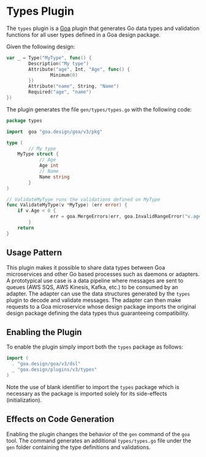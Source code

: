 # Types Plugin

The `types` plugin is a [Goa](https://github.com/goadesign/goa/tree/v3) plugin
that generates Go data types and validation functions for all user types defined
in a Goa design package.

Given the following design:

```go
var _ = Type("MyType", func() {
        Description("My type")
        Attribute("age", Int, "Age", func() {
                Minimum(0)
        })
        Attribute("name", String, "Name")
        Required("age", "name")
})
```

The plugin generates the file `gen/types/types.go` with the  following code:

```go
package types

import 	goa "goa.design/goa/v3/pkg"

type (
        // My type
	MyType struct {
        	// Age
        	Age int
        	// Name
        	Name string
        }
)

// ValidateMyType runs the validations defined on MyType
func ValidateMyType(v *MyType) (err error) {
	if v.Age < 0 {
                err = goa.MergeErrors(err, goa.InvalidRangeError("v.age", v.Age, 0, true))
        }
	return
}
```

## Usage Pattern

This plugin makes it possible to share data types between Goa microservices and
other Go based processes such as daemons or adapters. A prototypical use case is
a data pipeline where messages are sent to queues (AWS SQS, AWS Kinesis, Kafka,
etc.) to be consumed by an adapter. The adapter can use the data structures
generated by the `types` plugin to decode and validate messages. The adapter can
then make requests to a Goa microservice whose design package imports the
original design package defining the data types thus guaranteeing compatibility.

## Enabling the Plugin

To enable the plugin simply import both the `types` package as follows:

```go
import (
  . "goa.design/goa/v3/dsl"
  _ "goa.design/plugins/v3/types"
)
```

Note the use of blank identifier to import the `types` package which is
necessary as the package is imported solely for its side-effects
(initialization).

## Effects on Code Generation

Enabling the plugin changes the behavior of the `gen` command of the `goa` tool.
The command generates an additional `types/types.go` file under the `gen` folder
containing the type definitions and validations.
